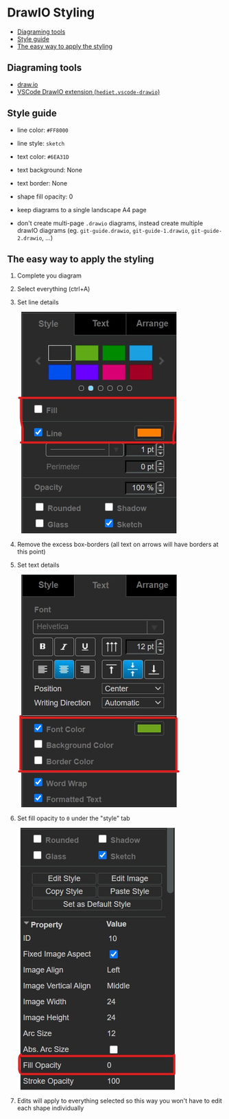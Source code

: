 # DrawIO Styling

<!-- mdformat-toc start --slug=github --maxlevel=6 --minlevel=2 -->

- [Diagraming tools](#diagraming-tools)
- [Style guide](#style-guide)
- [The easy way to apply the styling](#the-easy-way-to-apply-the-styling)

<!-- mdformat-toc end -->

## Diagraming tools<a name="diagraming-tools"></a>

- [draw.io](https://app.diagrams.net/)
- [VSCode DrawIO extension (`hediet.vscode-drawio`)](https://marketplace.visualstudio.com/items?itemName=hediet.vscode-drawio)

## Style guide<a name="style-guide"></a>

- line color: `#FF8000`

- line style: `sketch`

- text color: `#6EA31D`

- text background: None

- text border: None

- shape fill opacity: 0

- keep diagrams to a single landscape A4 page

- don't create multi-page `.drawio` diagrams, instead create multiple drawIO diagrams (eg.
  `git-guide.drawio`, `git-guide-1.drawio`, `git-guide-2.drawio`, ...)

## The easy way to apply the styling<a name="the-easy-way-to-apply-the-styling"></a>

1. Complete you diagram

2. Select everything (ctrl+A)

3. Set line details

   ![setting line details](../images/exports/docs/drawio-styling/line-details.jpg)

4. Remove the excess box-borders (all text on arrows will have borders at this point)

5. Set text details

   ![setting text details](../images/exports/docs/drawio-styling/text-details.jpg)

6. Set fill opacity to `0` under the "style" tab

   ![setting fill opacity to zero](../images/exports/docs/drawio-styling/fill-opacity.jpg)

7. Edits will apply to everything selected so this way you won't have to edit each shape
   individually

